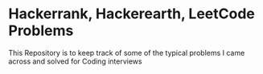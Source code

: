 # Hackerrank, Hackerearth, LeetCode Problems 
This Repository is to keep track of some of the typical problems I came across and solved for Coding interviews
